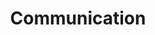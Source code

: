 ---
# This topic lives at
# https://digital.gov/topics/communication

# Topic Title
title: "Communication"

# description — keep it short and clear
# summary: ""

# Weight
weight: 1

# For more information on managing topics,
# see https://github.com/GSA/digitalgov.gov/wiki/topics
---